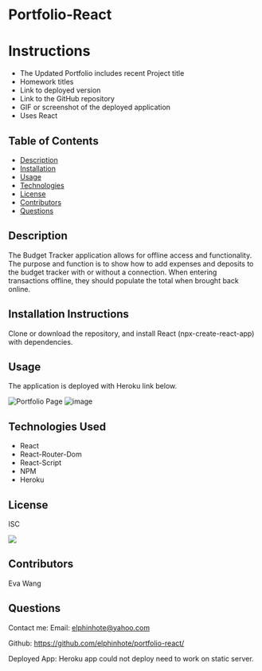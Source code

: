 # Portfolio-React

# Instructions

* The Updated Portfolio includes recent Project title
* Homework titles
* Link to deployed version
* Link to the GitHub repository
* GIF or screenshot of the deployed application
* Uses React


## Table of Contents
* [Description](#description)
* [Installation](#installation)
* [Usage](#usage)
* [Technologies](#technologies)
* [License](#license)
* [Contributors](#contributors)
* [Questions](#questions)

## Description
The Budget Tracker application allows for offline access and functionality.
The purpose and function is to show how to add expenses and deposits to the budget tracker with or without a connection. When entering transactions offline, they should populate the total when brought back online.

## Installation Instructions
Clone or download the repository, and install React (npx-create-react-app) with dependencies.

## Usage
 The application is deployed with Heroku link below. 


![Portfolio Page](https://user-images.githubusercontent.com/65749636/113520037-2d496980-9545-11eb-9f4b-20e55f0b6ac2.png)
![image](https://user-images.githubusercontent.com/65749636/113534955-ee3c0800-9586-11eb-8c26-c717d628ecf4.png)



## Technologies Used

* React 
* React-Router-Dom 
* React-Script 
* NPM
* Heroku

## License
ISC

<img src="https://img.shields.io/badge/LICENSE-isc-green"/>


## Contributors
Eva Wang

## Questions
Contact me:
Email: [elphinhote@yahoo.com](elphinhote@yahoo.com)

Github: https://github.com/elphinhote/portfolio-react/

Deployed App: Heroku app could not deploy need to work on static server.
